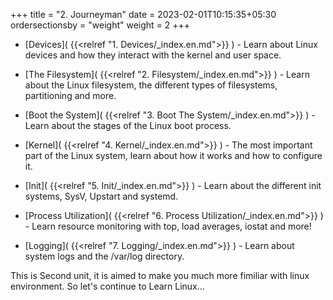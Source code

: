 +++
title = "2. Journeyman"
date = 2023-02-01T10:15:35+05:30
ordersectionsby = "weight"
weight = 2
+++

* [Devices]( {{<relref "1. Devices/_index.en.md">}} ) - Learn about Linux devices and how they interact with the kernel and user space.

* [The Filesystem]( {{<relref "2. Filesystem/_index.en.md">}} ) - Learn about the Linux filesystem, the different types of filesystems, partitioning and more.

* [Boot the System]( {{<relref "3. Boot The System/_index.en.md">}} )  - Learn about the stages of the Linux boot process.

* [Kernel]( {{<relref "4. Kernel/_index.en.md">}} )  - The most important part of the Linux system, learn about how it works and how to configure it.

* [Init]( {{<relref "5. Init/_index.en.md">}} )  - Learn about the different init systems, SysV, Upstart and systemd.

* [Process Utilization]( {{<relref "6. Process Utilization/_index.en.md">}} ) - Learn resource monitoring with top, load averages, iostat and more!

* [Logging]( {{<relref "7. Logging/_index.en.md">}} ) - Learn about system logs and the /var/log directory.

This is Second unit, it is aimed to make you much more fimiliar with linux environment. So let's continue to Learn Linux... 